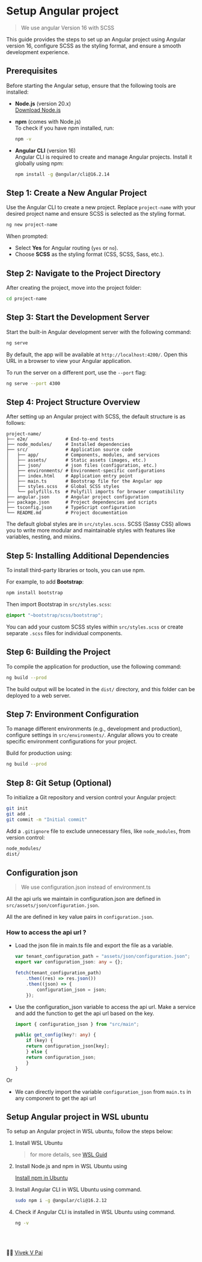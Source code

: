 # Setup Angular project

> We use angular Version 16 with SCSS

This guide provides the steps to set up an Angular project using Angular version 16, configure SCSS as the styling format, and ensure a smooth development experience.

## Prerequisites

Before starting the Angular setup, ensure that the following tools are installed:

-   **Node.js** (version 20.x)  
    [Download Node.js](https://nodejs.org/en/)

-   **npm** (comes with Node.js)  
    To check if you have npm installed, run:

    ```bash
    npm -v
    ```

-   **Angular CLI** (version 16)  
    Angular CLI is required to create and manage Angular projects. Install it globally using npm:

    ```bash
    npm install -g @angular/cli@16.2.14
    ```

## Step 1: Create a New Angular Project

Use the Angular CLI to create a new project. Replace `project-name` with your desired project name and ensure SCSS is selected as the styling format.

```bash
ng new project-name
```

When prompted:

-   Select **Yes** for Angular routing (`yes` or `no`).
-   Choose **SCSS** as the styling format (CSS, SCSS, Sass, etc.).

## Step 2: Navigate to the Project Directory

After creating the project, move into the project folder:

```bash
cd project-name
```

## Step 3: Start the Development Server

Start the built-in Angular development server with the following command:

```bash
ng serve
```

By default, the app will be available at `http://localhost:4200/`. Open this URL in a browser to view your Angular application.

To run the server on a different port, use the `--port` flag:

```bash
ng serve --port 4300
```

## Step 4: Project Structure Overview

After setting up an Angular project with SCSS, the default structure is as follows:

```
project-name/
├── e2e/              # End-to-end tests
├── node_modules/     # Installed dependencies
├── src/              # Application source code
│   ├── app/          # Components, modules, and services
│   ├── assets/       # Static assets (images, etc.)
│   ├── json/         # json files (configuration, etc.)
│   ├── environments/ # Environment-specific configurations
│   ├── index.html    # Application entry point
│   ├── main.ts       # Bootstrap file for the Angular app
│   ├── styles.scss   # Global SCSS styles
│   └── polyfills.ts  # Polyfill imports for browser compatibility
├── angular.json      # Angular project configuration
├── package.json      # Project dependencies and scripts
├── tsconfig.json     # TypeScript configuration
└── README.md         # Project documentation
```

The default global styles are in `src/styles.scss`. SCSS (Sassy CSS) allows you to write more modular and maintainable styles with features like variables, nesting, and mixins.

## Step 5: Installing Additional Dependencies

To install third-party libraries or tools, you can use npm.

For example, to add **Bootstrap**:

```bash
npm install bootstrap
```

Then import Bootstrap in `src/styles.scss`:

```scss
@import "~bootstrap/scss/bootstrap";
```

You can add your custom SCSS styles within `src/styles.scss` or create separate `.scss` files for individual components.

## Step 6: Building the Project

To compile the application for production, use the following command:

```bash
ng build --prod
```

The build output will be located in the `dist/` directory, and this folder can be deployed to a web server.

## Step 7: Environment Configuration

To manage different environments (e.g., development and production), configure settings in `src/environments/`. Angular allows you to create specific environment configurations for your project.

Build for production using:

```bash
ng build --prod
```

## Step 8: Git Setup (Optional)

To initialize a Git repository and version control your Angular project:

```bash
git init
git add .
git commit -m "Initial commit"
```

Add a `.gitignore` file to exclude unnecessary files, like `node_modules`, from version control:

```bash
node_modules/
dist/
```

## Configuration json

> We use configuration.json instead of environment.ts

All the api urls we maintain in configuration.json are defined in `src/assets/json/configuration.json`.

All the are defined in key value pairs in `configuration.json`.

### How to access the api url ?

-   Load the json file in main.ts file and export the file as a variable.

    ```typescript
    var tenant_configuration_path = "assets/json/configuration.json";
    export var configuration_json: any = {};

    fetch(tenant_configuration_path)
        .then((res) => res.json())
        .then((json) => {
            configuration_json = json;
        });
    ```

-   Use the configuration_json variable to access the api url.
    Make a service and add the function to get the api url based on the key.

    ```typescript
    import { configuration_json } from "src/main";
    ```

    ```typescript
    public get_config(key?: any) {
        if (key) {
        return configuration_json[key];
        } else {
        return configuration_json;
        }
    }
    ```

Or

-   We can directly import the variable `configuration_json` from `main.ts` in any component to get the api url

## Setup Angular project in WSL ubuntu

To setup an Angular project in WSL ubuntu, follow the steps below:

1. Install WSL Ubuntu

    > for more details, see [WSL Guid]()

2. Install Node.js and npm in WSL Ubuntu using

    [Install npm in Ubuntu](https://github.com/nodesource/distributions?tab=readme-ov-file#debian-and-ubuntu-based-distributions)

3. Install Angular CLI in WSL Ubuntu using command.

    ```bash
    sudo npm i -g @angular/cli@16.2.12
    ```

4. Check if Angular CLI is installed in WSL Ubuntu using command.

    ```bash
    ng -v
    ```

<br>
<br>

:artist: [Vivek V Pai](https://www.linkedin.com/in/vivek-v-pai-6b674b1b8/)

